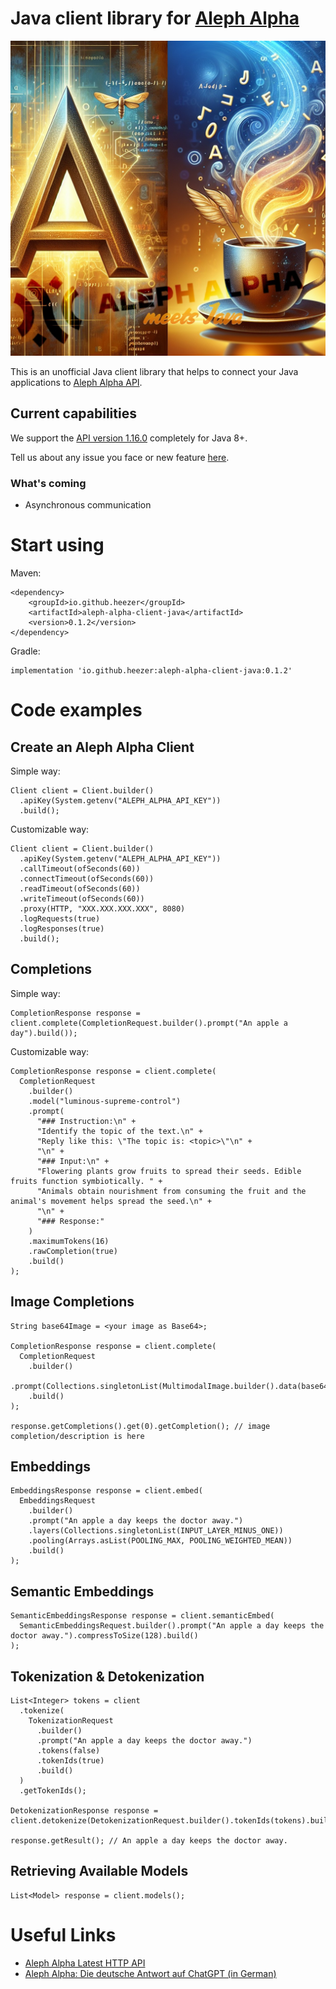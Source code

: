 # Java client library for [Aleph Alpha](https://aleph-alpha.com/)

<img src="aaclient.jpg" width="600" alt="Aleph Alpha Java Client Image"/>

This is an unofficial Java client library that helps to connect your Java applications to [Aleph Alpha API](https://docs.aleph-alpha.com/api/).

## Current capabilities

We support the [API version 1.16.0](https://docs.aleph-alpha.com/api/v1.16.0/) completely for Java 8+.

Tell us about any issue you face or new feature [here](https://github.com/Heezer/aleph-alpha-client-java/issues/new).

### What's coming

* Asynchronous communication

# Start using

Maven:

```
<dependency>
    <groupId>io.github.heezer</groupId>
    <artifactId>aleph-alpha-client-java</artifactId>
    <version>0.1.2</version>
</dependency>
```

Gradle:

```
implementation 'io.github.heezer:aleph-alpha-client-java:0.1.2'
```


# Code examples

## Create an Aleph Alpha Client

Simple way:

```
Client client = Client.builder()
  .apiKey(System.getenv("ALEPH_ALPHA_API_KEY"))
  .build();
```

Customizable way:

```
Client client = Client.builder()
  .apiKey(System.getenv("ALEPH_ALPHA_API_KEY"))
  .callTimeout(ofSeconds(60))
  .connectTimeout(ofSeconds(60))
  .readTimeout(ofSeconds(60))
  .writeTimeout(ofSeconds(60))
  .proxy(HTTP, "XXX.XXX.XXX.XXX", 8080)
  .logRequests(true)
  .logResponses(true)
  .build();
```

## Completions

Simple way:

```
CompletionResponse response = client.complete(CompletionRequest.builder().prompt("An apple a day").build());
```

Customizable way:

```
CompletionResponse response = client.complete(
  CompletionRequest
    .builder()
    .model("luminous-supreme-control")
    .prompt(
      "### Instruction:\n" +
      "Identify the topic of the text.\n" +
      "Reply like this: \"The topic is: <topic>\"\n" +
      "\n" +
      "### Input:\n" +
      "Flowering plants grow fruits to spread their seeds. Edible fruits function symbiotically. " +
      "Animals obtain nourishment from consuming the fruit and the animal's movement helps spread the seed.\n" +
      "\n" +
      "### Response:"
    )
    .maximumTokens(16)
    .rawCompletion(true)
    .build()
);
```

## Image Completions

```
String base64Image = <your image as Base64>;

CompletionResponse response = client.complete(
  CompletionRequest
    .builder()
    .prompt(Collections.singletonList(MultimodalImage.builder().data(base64Image).build()))
    .build()
);

response.getCompletions().get(0).getCompletion(); // image completion/description is here
```

## Embeddings

```
EmbeddingsResponse response = client.embed(
  EmbeddingsRequest
    .builder()
    .prompt("An apple a day keeps the doctor away.")
    .layers(Collections.singletonList(INPUT_LAYER_MINUS_ONE))
    .pooling(Arrays.asList(POOLING_MAX, POOLING_WEIGHTED_MEAN))
    .build()
);
```

## Semantic Embeddings

```
SemanticEmbeddingsResponse response = client.semanticEmbed(
  SemanticEmbeddingsRequest.builder().prompt("An apple a day keeps the doctor away.").compressToSize(128).build()
);
```

## Tokenization & Detokenization

```
List<Integer> tokens = client
  .tokenize(
    TokenizationRequest
      .builder()
      .prompt("An apple a day keeps the doctor away.")
      .tokens(false)
      .tokenIds(true)
      .build()
  )
  .getTokenIds();

DetokenizationResponse response = client.detokenize(DetokenizationRequest.builder().tokenIds(tokens).build());

response.getResult(); // An apple a day keeps the doctor away.
```

## Retrieving Available Models

```
List<Model> response = client.models();
```


# Useful Links
* [Aleph Alpha Latest HTTP API](https://docs.aleph-alpha.com/api/)
* [Aleph Alpha: Die deutsche Antwort auf ChatGPT (in German)](https://www.youtube.com/watch?v=ATrWzENRAu8)
